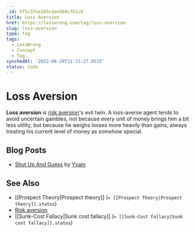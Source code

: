 ```yaml
---
_id: 5f5c37ee1b5cdee568cfb1c8
title: Loss Aversion
href: https://lesswrong.com/tag/loss-aversion
slug: loss-aversion
type: tag
tags:
  - LessWrong
  - Concept
  - Tag
synchedAt: '2022-08-29T11:13:27.053Z'
status: todo
---
```


# Loss Aversion

**Loss aversion** is [risk aversion](https://wiki.lesswrong.com/wiki/risk_aversion)'s evil twin. A loss-averse agent tends to avoid uncertain gambles, not because every unit of money brings him a bit less utility, but because he weighs losses more heavily than gains, always treating his current level of money as somehow special.

## Blog Posts

- [Shut Up And Guess](http://lesswrong.com/lw/13i/shut_up_and_guess/) by [Yvain](https://wiki.lesswrong.com/wiki/Yvain)

## See Also

- [[Prospect Theory|Prospect theory]] (`= [[Prospect Theory|Prospect theory]].status`)
- [Risk aversion](https://wiki.lesswrong.com/wiki/Risk_aversion)
- [[Sunk-Cost Fallacy|Sunk cost fallacy]] (`= [[Sunk-Cost Fallacy|Sunk cost fallacy]].status`)

